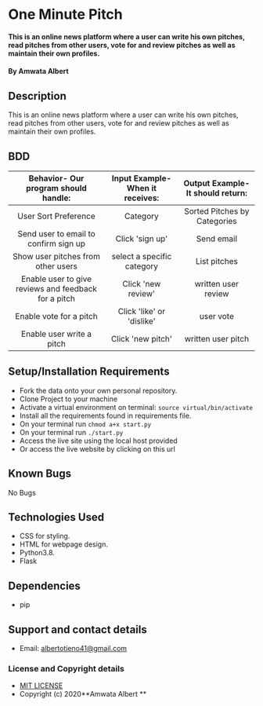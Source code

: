 # One Minute Pitch
#### This is an online news platform where a user can write his own pitches, read pitches from other users, vote for and review pitches as well as maintain their own profiles.
#### By **Amwata Albert**
## Description
This is an online news platform where a user can write his own pitches, read pitches from other users, vote for and review pitches as well as maintain their own profiles.
## BDD
| Behavior- Our program should handle: | Input Example- When it receives: | Output Example- It should return: |
| :-------------: | :-------------: | :-------------: |
| User Sort Preference | Category | Sorted Pitches by Categories |
| Send user to email to confirm sign up | Click 'sign up'  | Send email |
| Show user pitches from other users | select a specific category | List pitches |
| Enable user to give reviews and feedback for a pitch | Click 'new review' | written user review |
| Enable vote for a pitch | Click 'like' or 'dislike' | user vote |
| Enable user write a pitch | Click 'new pitch' | written user pitch |
## Setup/Installation Requirements
* Fork the data onto your own personal repository.
* Clone Project to your machine
* Activate a virtual environment on terminal: `source virtual/bin/activate`
* Install all the requirements found in requirements file.
* On your terminal run `chmod a+x start.py`
* On your terminal run `./start.py`
* Access the live site using the local host provided
* Or access the live website by clicking on this url 
## Known Bugs
No Bugs
## Technologies Used
* CSS for styling.
* HTML for webpage design.
* Python3.8.
* Flask
## Dependencies
* pip
## Support and contact details
* Email: albertotieno41@gmail.com
### License and Copyright details
* [MIT LICENSE](LICENCE)
* Copyright (c) 2020**Amwata Albert **